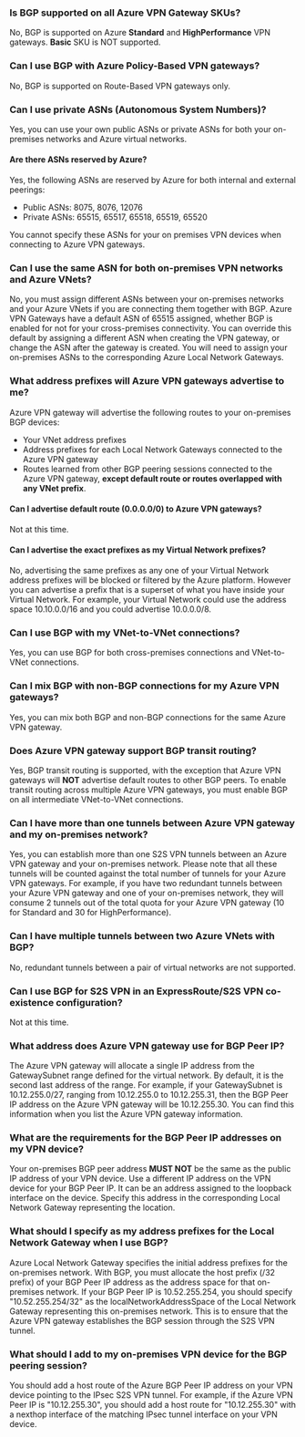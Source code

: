 ### Is BGP supported on all Azure VPN Gateway SKUs?
No, BGP is supported on Azure **Standard** and **HighPerformance** VPN gateways. **Basic** SKU is NOT supported.

### Can I use BGP with Azure Policy-Based VPN gateways?
No, BGP is supported on Route-Based VPN gateways only.

### Can I use private ASNs (Autonomous System Numbers)?
Yes, you can use your own public ASNs or private ASNs for both your on-premises networks and Azure virtual networks.

#### Are there ASNs reserved by Azure?
Yes, the following ASNs are reserved by Azure for both internal and external peerings:

* Public ASNs: 8075, 8076, 12076
* Private ASNs: 65515, 65517, 65518, 65519, 65520

You cannot specify these ASNs for your on premises VPN devices when connecting to Azure VPN gateways.

### Can I use the same ASN for both on-premises VPN networks and Azure VNets?
No, you must assign different ASNs between your on-premises networks and your Azure VNets if you are connecting them together with BGP. Azure VPN Gateways have a default ASN of 65515 assigned, whether BGP is enabled for not for your cross-premises connectivity. You can override this default by assigning a different ASN when creating the VPN gateway, or change the ASN after the gateway is created. You will need to assign your on-premises ASNs to the corresponding Azure Local Network Gateways.

### What address prefixes will Azure VPN gateways advertise to me?
Azure VPN gateway will advertise the following routes to your on-premises BGP devices:

* Your VNet address prefixes
* Address prefixes for each Local Network Gateways connected to the Azure VPN gateway
* Routes learned from other BGP peering sessions connected to the Azure VPN gateway, **except default route or routes overlapped with any VNet prefix**.

#### Can I advertise default route (0.0.0.0/0) to Azure VPN gateways?
Not at this time.

#### Can I advertise the exact prefixes as my Virtual Network prefixes?
No, advertising the same prefixes as any one of your Virtual Network address prefixes will be blocked or filtered by the Azure platform. However you can advertise a prefix that is a superset of what you have inside your Virtual Network. For example, your Virtual Network could use the address space 10.10.0.0/16 and you could advertise 10.0.0.0/8.

### Can I use BGP with my VNet-to-VNet connections?
Yes, you can use BGP for both cross-premises connections and VNet-to-VNet connections.

### Can I mix BGP with non-BGP connections for my Azure VPN gateways?
Yes, you can mix both BGP and non-BGP connections for the same Azure VPN gateway.

### Does Azure VPN gateway support BGP transit routing?
Yes, BGP transit routing is supported, with the exception that Azure VPN gateways will **NOT** advertise default routes to other BGP peers. To enable transit routing across multiple Azure VPN gateways, you must enable BGP on all intermediate VNet-to-VNet connections.

### Can I have more than one tunnels between Azure VPN gateway and my on-premises network?
Yes, you can establish more than one S2S VPN tunnels between an Azure VPN gateway and your on-premises network. Please note that all these tunnels will be counted against the total number of tunnels for your Azure VPN gateways. For example, if you have two redundant tunnels between your Azure VPN gateway and one of your on-premises network, they will consume 2 tunnels out of the total quota for your Azure VPN gateway (10 for Standard and 30 for HighPerformance).

### Can I have multiple tunnels between two Azure VNets with BGP?
No, redundant tunnels between a pair of virtual networks are not supported.

### Can I use BGP for S2S VPN in an ExpressRoute/S2S VPN co-existence configuration?
Not at this time.

### What address does Azure VPN gateway use for BGP Peer IP?
The Azure VPN gateway will allocate a single IP address from the GatewaySubnet range defined for the virtual network. By default, it is the second last address of the range. For example, if your GatewaySubnet is 10.12.255.0/27, ranging from 10.12.255.0 to 10.12.255.31, then the BGP Peer IP address on the Azure VPN gateway will be 10.12.255.30. You can find this information when you list the Azure VPN gateway information.

### What are the requirements for the BGP Peer IP addresses on my VPN device?
Your on-premises BGP peer address **MUST NOT** be the same as the public IP address of your VPN device. Use a different IP address on the VPN device for your BGP Peer IP. It can be an address assigned to the loopback interface on the device. Specify this address in the corresponding Local Network Gateway representing the location.

### What should I specify as my address prefixes for the Local Network Gateway when I use BGP?
Azure Local Network Gateway specifies the initial address prefixes for the on-premises network. With BGP, you must allocate the host prefix (/32 prefix) of your BGP Peer IP address as the address space for that on-premises network. If your BGP Peer IP is 10.52.255.254, you should specify "10.52.255.254/32" as the localNetworkAddressSpace of the Local Network Gateway representing this on-premises network. This is to ensure that the Azure VPN gateway establishes the BGP session through the S2S VPN tunnel.

### What should I add to my on-premises VPN device for the BGP peering session?
You should add a host route of the Azure BGP Peer IP address on your VPN device pointing to the IPsec S2S VPN tunnel. For example, if the Azure VPN Peer IP is "10.12.255.30", you should add a host route for "10.12.255.30" with a nexthop interface of the matching IPsec tunnel interface on your VPN device.

